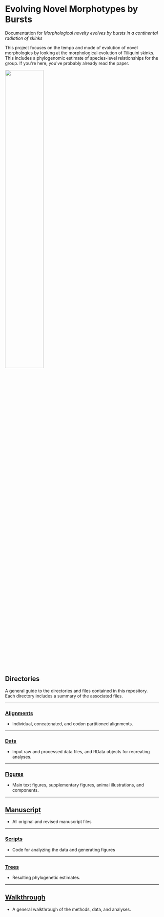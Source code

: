 # Evolving Novel Morphotypes by Bursts
Documentation for *Morphological novelty evolves by bursts in a continental radiation of skinks*

This project focuses on the tempo and mode of evolution of novel morphologies by looking at the morphological evolution of Tiliquini skinks. This includes a phylogenomic estimate of species-level relationships for the group. If you're here, you've probably already read the paper.

<img src="Figues/Illustrations_Tiliqua_rugosa.png" width=50% height=50%> 

## Directories
A general guide to the directories and files contained in this repository.  
Each directory includes a summary of the associated files.  

---

### [Alignments]()
+ Individual, concatenated, and codon partitioned alignments. 

---

### [Data]()
+ Input raw and processed data files, and RData objects for recreating analyses. 

---

### [Figures]()
+ Main text figures, supplementary figures, animal illustrations, and components. 

---

## [Manuscript]()
+ All original and revised manuscript files

---

### [Scripts]()
+ Code for analyzing the data and generating figures

---

### [Trees]()
+ Resulting phylogenetic estimates. 

___

## [Walkthrough]()
+ A general walkthrough of the methods, data, and analyses. 

